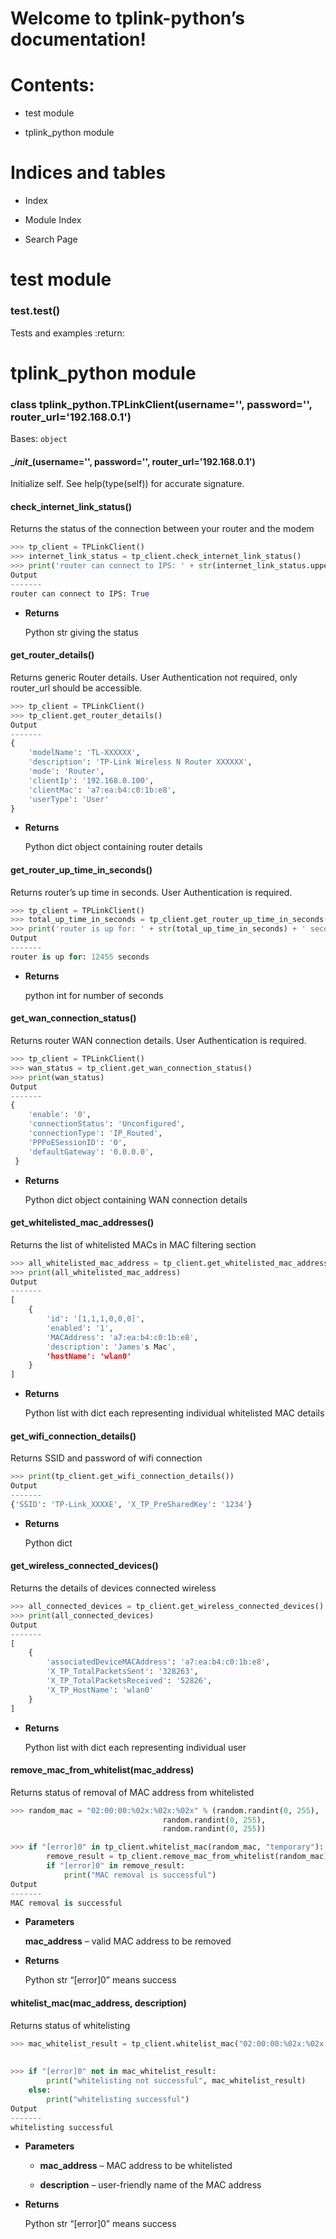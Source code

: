 <!-- tplink-python documentation master file, created by
sphinx-quickstart on Thu Apr 22 23:47:39 2021.
You can adapt this file completely to your liking, but it should at least
contain the root `toctree` directive. -->
# Welcome to tplink-python’s documentation!

# Contents:


* test module


* tplink_python module


# Indices and tables


* Index


* Module Index


* Search Page
# test module


### test.test()
Tests and examples
:return:
# tplink_python module


### class tplink_python.TPLinkClient(username='', password='', router_url='192.168.0.1')
Bases: `object`


#### \__init__(username='', password='', router_url='192.168.0.1')
Initialize self.  See help(type(self)) for accurate signature.


#### check_internet_link_status()
Returns the status of the connection between your router and the modem

```python
>>> tp_client = TPLinkClient()
>>> internet_link_status = tp_client.check_internet_link_status()
>>> print('router can connect to IPS: ' + str(internet_link_status.upper() == 'UP'))
Output
-------
router can connect to IPS: True
```


* **Returns**

    Python str giving the status



#### get_router_details()
Returns generic Router details.
User Authentication not required, only router_url should be accessible.

```python
>>> tp_client = TPLinkClient()
>>> tp_client.get_router_details()
Output
-------
{
    'modelName': 'TL-XXXXXX',
    'description': 'TP-Link Wireless N Router XXXXXX',
    'mode': 'Router',
    'clientIp': '192.168.0.100',
    'clientMac': 'a7:ea:b4:c0:1b:e8',
    'userType': 'User'
}
```


* **Returns**

    Python dict object containing router details



#### get_router_up_time_in_seconds()
Returns router’s up time in seconds.
User Authentication is required.

```python
>>> tp_client = TPLinkClient()
>>> total_up_time_in_seconds = tp_client.get_router_up_time_in_seconds()
>>> print('router is up for: ' + str(total_up_time_in_seconds) + ' seconds')
Output
-------
router is up for: 12455 seconds
```


* **Returns**

    python int for number of seconds



#### get_wan_connection_status()
Returns router WAN connection details.
User Authentication is required.

```python
>>> tp_client = TPLinkClient()
>>> wan_status = tp_client.get_wan_connection_status()
>>> print(wan_status)
Output
-------
{
    'enable': '0',
    'connectionStatus': 'Unconfigured',
    'connectionType': 'IP_Routed',
    'PPPoESessionID': '0',
    'defaultGateway': '0.0.0.0',
 }
```


* **Returns**

    Python dict object containing WAN connection details



#### get_whitelisted_mac_addresses()
Returns the list of whitelisted MACs in MAC filtering section

```python
>>> all_whitelisted_mac_address = tp_client.get_whitelisted_mac_addresses()
>>> print(all_whitelisted_mac_address)
Output
-------
[
    {
        'id': '[1,1,1,0,0,0]',
        'enabled': '1',
        'MACAddress': 'a7:ea:b4:c0:1b:e8',
        'description': 'James's Mac',
        'hostName': 'wlan0'
    }
]
```


* **Returns**

    Python list with dict each representing individual whitelisted MAC details



#### get_wifi_connection_details()
Returns SSID and password of wifi connection

```python
>>> print(tp_client.get_wifi_connection_details())
Output
-------
{'SSID': 'TP-Link_XXXXE', 'X_TP_PreSharedKey': '1234'}
```


* **Returns**

    Python dict



#### get_wireless_connected_devices()
Returns the details of devices connected wireless

```python
>>> all_connected_devices = tp_client.get_wireless_connected_devices()
>>> print(all_connected_devices)
Output
-------
[
    {
        'associatedDeviceMACAddress': 'a7:ea:b4:c0:1b:e8',
        'X_TP_TotalPacketsSent': '328263',
        'X_TP_TotalPacketsReceived': '52826',
        'X_TP_HostName': 'wlan0'
    }
]
```


* **Returns**

    Python list with dict each representing individual user



#### remove_mac_from_whitelist(mac_address)
Returns status of removal of MAC address from whitelisted

```python
>>> random_mac = "02:00:00:%02x:%02x:%02x" % (random.randint(0, 255),
                                  random.randint(0, 255),
                                  random.randint(0, 255))
```

```python
>>> if "[error]0" in tp_client.whitelist_mac(random_mac, "temporary"):
        remove_result = tp_client.remove_mac_from_whitelist(random_mac)
        if "[error]0" in remove_result:
            print("MAC removal is successful")
Output
-------
MAC removal is successful
```


* **Parameters**

    **mac_address** – valid MAC address to be removed



* **Returns**

    Python str “[error]0” means success



#### whitelist_mac(mac_address, description)
Returns status of whitelisting

```python
>>> mac_whitelist_result = tp_client.whitelist_mac("02:00:00:%02x:%02x:%02x" % (random.randint(0, 255),
                                                                            random.randint(0, 255),
                                                                            random.randint(0, 255)), "temporary")
>>> if "[error]0" not in mac_whitelist_result:
        print("whitelisting not successful", mac_whitelist_result)
    else:
        print("whitelisting successful")
Output
-------
whitelisting successful
```


* **Parameters**

    
    * **mac_address** – MAC address to be whitelisted


    * **description** – user-friendly name of the MAC address



* **Returns**

    Python str “[error]0” means success
